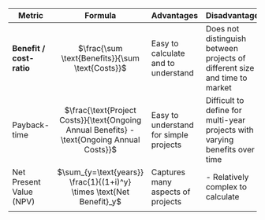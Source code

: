
| Metric                   |                                           Formula                                           | Advantages                             | Disadvantages                                                               |
| ------------------------ | :-----------------------------------------------------------------------------------------: | -------------------------------------- | --------------------------------------------------------------------------- |
| **Benefit / cost-ratio** |                      $\frac{\sum \text{Benefits}}{\sum \text{Costs}}$                       | Easy to calculate and to understand    | Does not distinguish between projects of different size and time to market  |
| Payback-time             | $\frac{\text{Project Costs}}{\text{Ongoing Annual Benefits} - \text{Ongoing Annual Costs}}$ | Easy to understand for simple projects | Difficult to define for multi-year projects with varying benefits over time |
| Net Present Value (NPV)  |            $\sum_{y=\text{years}} \frac{1}{(1+i)^y} \times \text{Net Benefit}_y$            | Captures many aspects of projects      | - Relatively complex to calculate                                           |
|                          |                                                                                             |                                        |                                                                             |
